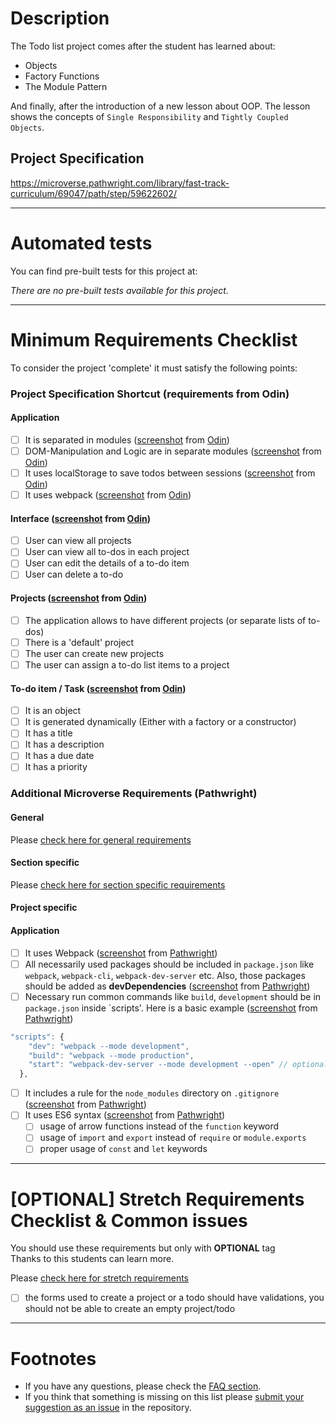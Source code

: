 # Description

The Todo list project comes after the student has learned about:

- Objects
- Factory Functions
- The Module Pattern

And finally, after the introduction of a new lesson about OOP. The lesson shows the concepts of `Single Responsibility` and `Tightly Coupled Objects`.

## Project Specification

https://microverse.pathwright.com/library/fast-track-curriculum/69047/path/step/59622602/

---

# Automated tests

You can find pre-built tests for this project at:

_There are no pre-built tests available for this project._

---

# Minimum Requirements Checklist

To consider the project 'complete' it must satisfy the following points:

### Project Specification Shortcut (**requirements from Odin**)

#### Application

- [ ] It is separated in modules ([screenshot](https://gitlab.com/microverse/guides/projects/requirements_screenshots/raw/master/images/javascript/todo_list/modules_requirement.png) from [Odin](https://www.theodinproject.com/courses/javascript/lessons/todo-list))
- [ ] DOM-Manipulation and Logic are in separate modules ([screenshot](https://gitlab.com/microverse/guides/projects/requirements_screenshots/raw/master/images/javascript/todo_list/modules_requirement.png) from [Odin](https://www.theodinproject.com/courses/javascript/lessons/todo-list))
- [ ] It uses localStorage to save todos between sessions ([screenshot](https://gitlab.com/microverse/guides/projects/requirements_screenshots/raw/master/images/javascript/todo_list/localstorage_requirement.png) from [Odin](https://www.theodinproject.com/courses/javascript/lessons/todo-list))
- [ ] It uses webpack ([screenshot](https://gitlab.com/microverse/guides/projects/requirements_screenshots/raw/master/images/javascript/todo_list/webpack_requirement.png) from [Odin](https://www.theodinproject.com/courses/javascript/lessons/todo-list))

#### Interface ([screenshot](https://gitlab.com/microverse/guides/projects/requirements_screenshots/raw/master/images/javascript/todo_list/ui_requirement.png) from [Odin](https://www.theodinproject.com/courses/javascript/lessons/todo-list))

- [ ] User can view all projects
- [ ] User can view all to-dos in each project
- [ ] User can edit the details of a to-do item
- [ ] User can delete a to-do

#### Projects ([screenshot](https://gitlab.com/microverse/guides/projects/requirements_screenshots/raw/master/images/javascript/todo_list/projects_requirement.png) from [Odin](https://www.theodinproject.com/courses/javascript/lessons/todo-list))

- [ ] The application allows to have different projects (or separate lists of to-dos)
- [ ] There is a 'default' project
- [ ] The user can create new projects
- [ ] The user can assign a to-do list items to a project

#### To-do item / Task ([screenshot](https://gitlab.com/microverse/guides/projects/requirements_screenshots/raw/master/images/javascript/todo_list/todo_requirement.png) from [Odin](https://www.theodinproject.com/courses/javascript/lessons/todo-list))

- [ ] It is an object
- [ ] It is generated dynamically (Either with a factory or a constructor)
- [ ] It has a title
- [ ] It has a description
- [ ] It has a due date
- [ ] It has a priority

### Additional Microverse Requirements (Pathwright)

#### General

Please [check here for general requirements](../general_minimum_crucial_list.md)

#### Section specific

Please [check here for section specific requirements](./section_minimum_crucial_list.md)

#### Project specific

#### Application

- [ ] It uses Webpack ([screenshot](https://gitlab.com/microverse/guides/projects/requirements_screenshots/raw/master/images/javascript/todo_list/webpack_requirement_pathwright.png) from [Pathwright](https://microverse.pathwright.com/library/fast-track-curriculum/69047/path/step/59622602/))
- [ ] All necessarily used packages should be included in `package.json` like `webpack`, `webpack-cli`, `webpack-dev-server` etc. Also, those packages should be added as **devDependencies** ([screenshot](https://gitlab.com/microverse/guides/projects/requirements_screenshots/raw/master/images/javascript/todo_list/devdep_requirement.png) from [Pathwright](https://microverse.pathwright.com/library/fast-track-curriculum/69047/path/step/59622602/))
- [ ] Necessary run common commands like `build`, `development` should be in `package.json` inside `scripts'. Here is a basic example ([screenshot](https://gitlab.com/microverse/guides/projects/requirements_screenshots/raw/master/images/javascript/todo_list/scripts_requirement.png) from [Pathwright](https://microverse.pathwright.com/library/fast-track-curriculum/69047/path/step/59622602/))

```javascript
"scripts": {
    "dev": "webpack --mode development",
    "build": "webpack --mode production",
    "start": "webpack-dev-server --mode development --open" // optional
  },
```

- [ ] It includes a rule for the `node_modules` directory on `.gitignore` ([screenshot](https://gitlab.com/microverse/guides/projects/requirements_screenshots/raw/master/images/javascript/todo_list/gitignore_requirement.png) from [Pathwright](https://microverse.pathwright.com/library/fast-track-curriculum/69047/path/step/59622602/))
- [ ] It uses ES6 syntax ([screenshot](https://gitlab.com/microverse/guides/projects/requirements_screenshots/raw/master/images/javascript/todo_list/es6_requirement.png) from [Pathwright](https://microverse.pathwright.com/library/fast-track-curriculum/69047/path/step/59622602/))
  - [ ] usage of arrow functions instead of the `function` keyword
  - [ ] usage of `import` and `export` instead of `require` or `module.exports`
  - [ ] proper usage of `const` and `let` keywords

---

# [OPTIONAL] Stretch Requirements Checklist & Common issues

You should use these requirements but only with **OPTIONAL** tag  
Thanks to this students can learn more.

Please [check here for stretch requirements](./section_stretch_list.md)

- [ ] the forms used to create a project or a todo should have validations, you should not be able to create an empty project/todo

---

# Footnotes

- If you have any questions, please check the [FAQ section](https://gitlab.com/microverse/guides/tse/how_to_be_a_tse/blob/master/faq/faq.md).
- If you think that something is missing on this list please [submit your suggestion as an issue](https://gitlab.com/microverse/guides/code_review/code_review_guidelines/issues/new) in the repository.
